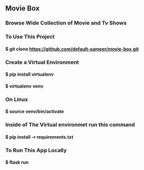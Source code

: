 ## Movie Box

### Browse Wide Collection of Movie and Tv Shows

### To Use This Project 
#### $ git clone https://github.com/default-sameer/movie-box.git

### Create a Virtual Environment

#### $ pip install virtualenv

#### $ virtualenv venv

### On Linux
#### $ source venv/bin/activate


### Inside of The Virtual environmet run this command
#### $ pip install -r requirements.txt 


### To Run This App Locally
#### $ flask run